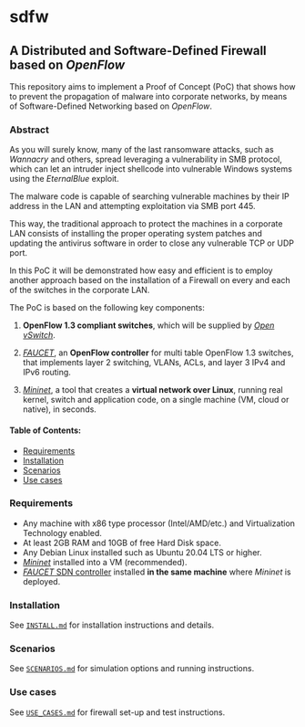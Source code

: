 # sdfw
## **A Distributed and Software-Defined Firewall based on *OpenFlow***

This repository aims to implement a Proof of Concept (PoC) that shows how to prevent the propagation of malware into corporate networks, by means of Software-Defined Networking based on *OpenFlow*.

### **Abstract**
As you will surely know, many of the last ransomware attacks, such as *Wannacry* and others, spread leveraging a vulnerability in SMB protocol, which can let an intruder inject shellcode into vulnerable Windows systems using the *EternalBlue* exploit.

The malware code is capable of searching vulnerable machines by their IP address in the LAN and attempting exploitation via SMB port 445.

This way, the traditional approach to protect the machines in a corporate LAN consists of installing the proper operating system patches and updating the antivirus software in order to close any vulnerable TCP or UDP port.

In this PoC it will be demonstrated how easy and efficient is to employ another approach based on the installation of a Firewall on every and each of the switches in the corporate LAN.

The PoC is based on the following key components:

1. **OpenFlow 1.3 compliant switches**, which will be supplied by [*Open vSwitch*](http://openvswitch.org/).

2. [*FAUCET*](https://github.com/faucetsdn/faucet), an **OpenFlow controller** for multi table OpenFlow 1.3 switches, that implements layer 2 switching, VLANs, ACLs, and layer 3 IPv4 and IPv6 routing.

3. [*Mininet*](http://mininet.org/), a tool that creates a **virtual network over Linux**, running real kernel, switch and application code, on a single machine (VM, cloud or native), in seconds.

#### Table of Contents:

- [Requirements](https://github.com/salvadorestran/sdfw#requirements)
- [Installation](https://github.com/salvadorestran/sdfw#installation)
- [Scenarios](https://github.com/salvadorestran/sdfw#scenarios)
- [Use cases](https://github.com/salvadorestran/sdfw#use-cases)

### **Requirements**

- Any machine with x86 type processor (Intel/AMD/etc.) and Virtualization Technology enabled.
- At least 2GB RAM and 10GB of free Hard Disk space.
- Any Debian Linux installed such as Ubuntu 20.04 LTS or higher.
- [*Mininet*](http://mininet.org/download/) installed into a VM (recommended).
- [*FAUCET* SDN controller](https://docs.faucet.nz/en/latest/installation.html) installed **in the same machine** where *Mininet* is deployed.

### **Installation**
See [`INSTALL.md`](https://github.com/salvadorestran/sdfw/blob/master/INSTALL.md) for installation instructions and details.

### **Scenarios**
See [`SCENARIOS.md`](https://github.com/salvadorestran/sdfw/blob/master/SCENARIOS.md) for simulation options and running instructions.

### **Use cases**
See [`USE_CASES.md`](https://github.com/salvadorestran/sdfw/blob/master/USE_CASES.md) for firewall set-up and test instructions.
